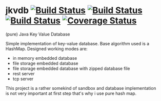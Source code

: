 # jkvdb [![Build Status](https://travis-ci.org/danielmroczka/jkvdb.png?branch=master)](https://travis-ci.org/danielmroczka/jkvdb) [![Build Status](https://circleci.com/gh/danielmroczka/jkvdb.svg?&style=shield&circle-token=5dace7c07a614bebd39dbc08e8928c032899c84c)](https://circleci.com/gh/danielmroczka/jkvdb) [![Build Status](https://drone.io/github.com/danielmroczka/jkvdb/status.png)](https://drone.io/github.com/danielmroczka/jkvdb/latest) [![Coverage Status](https://coveralls.io/repos/danielmroczka/jkvdb/badge.svg?branch=master)](https://coveralls.io/r/danielmroczka/jkvdb?branch=master)

(pure) Java Key Value Database

Simple implementation of key-value database. Base algorithm used is a HashMap.
Designed working modes are:
- in memory embedded database 
- file storage embedded database
- file storage embedded database with zipped database file
- rest server
- tcp server

This project is a rather somekind of sandbox and database implementation is not very important at first step that's why i use pure hash map. 

